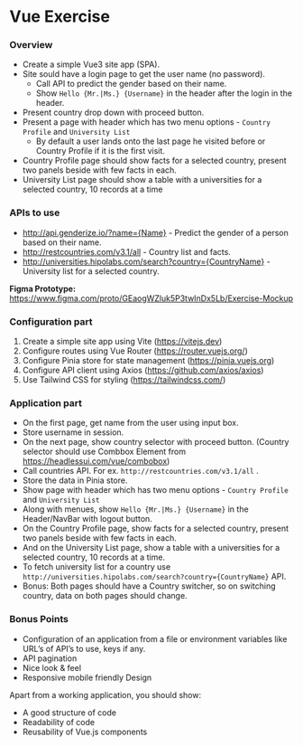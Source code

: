 # Vue Exercise
### Overview 
* Create a simple Vue3 site app (SPA).
* Site sould have a login page to get the user name (no password).
  * Call API to predict the gender based on their name. 
  * Show `Hello {Mr.|Ms.} {Username}` in the header after the login in the header.
* Present country drop down with proceed button.
* Present a page with header which has two menu options - `Country Profile` and `University List`
  * By default a user lands onto the last page he visited before or Country Profile if it is the first visit.
* Country Profile page should show facts for a selected country, present two panels beside with few facts in each.
* University List page should show a table with a universities for a selected country, 10 records at a time

### APIs to use
* http://api.genderize.io/?name={Name} - Predict the gender of a person based on their name.
* http://restcountries.com/v3.1/all - Country list and facts.
* http://universities.hipolabs.com/search?country={CountryName} - University list for a selected country.

**Figma Prototype:** https://www.figma.com/proto/GEaogWZluk5P3twInDx5Lb/Exercise-Mockup

### Configuration part 
1. Create a simple site app using Vite  (https://vitejs.dev)
2. Configure routes using Vue Router (https://router.vuejs.org/)
2. Configure Pinia store for state management (https://pinia.vuejs.org)
3. Configure API client using Axios (https://github.com/axios/axios)
4. Use Tailwind CSS for styling (https://tailwindcss.com/)

### Application part 
* On the first page, get name from the user using input box. 
* Store username in session. 
* On the next page, show country selector with proceed button. (Country selector should use Combbox Element from https://headlessui.com/vue/combobox)
* Call countries API. For ex. `http://restcountries.com/v3.1/all` . 
* Store the data in Pinia store. 
* Show page with header which has two menu options - `Country Profile` and `University List`
* Along with menues, show `Hello {Mr.|Ms.} {Username}` in the Header/NavBar with logout button. 
* On the Country Profile page, show facts for a selected country, present two panels beside with few facts in each.
* And on the University List page, show a table with a universities for a selected country, 10 records at a time.
* To fetch university list for a country use `http://universities.hipolabs.com/search?country={CountryName}` API.
* Bonus: Both pages should have a Country switcher, so on switching country, data on both pages should change.

### Bonus Points 
* Configuration of an application from a file or environment variables like URLʼs of APIʼs to use, keys if any.
* API pagination
* Nice look & feel
* Responsive mobile friendly Design
	

Apart from a working application, you should show: 
- A good structure of code 
- Readability of code 
- Reusability of Vue.js components 


